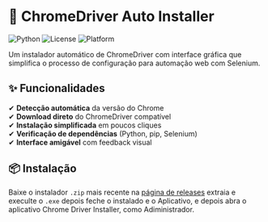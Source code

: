 # 🚀 ChromeDriver Auto Installer

![Python](https://img.shields.io/badge/python-3.7%2B-blue)
![License](https://img.shields.io/badge/license-MIT-green)
![Platform](https://img.shields.io/badge/platform-windows-lightgrey)

Um instalador automático de ChromeDriver com interface gráfica que simplifica o processo de configuração para automação web com Selenium.



## ✨ Funcionalidades

✔ **Detecção automática** da versão do Chrome  
✔ **Download direto** do ChromeDriver compatível  
✔ **Instalação simplificada** em poucos cliques  
✔ **Verificação de dependências** (Python, pip, Selenium)  
✔ **Interface amigável** com feedback visual  

## 📦 Instalação

Baixe o instalador `.zip` mais recente na [página de releases](https://github.com/Reginaldo-Worker/chromedriver-installer/releases) extraia e execulte o `.exe` depois feche o instalado e o Aplicativo, e depois abra o aplicativo Chrome Driver Installer, como Adiministrador.
